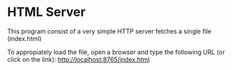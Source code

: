 # HTML Server

This program consist of a very simple HTTP server fetches a single file (index.html)

To appropiately load the file, open a browser and type the following URL (or click on the link):
[http://localhost:8765/index.html](http://localhost:8765/index.html)
